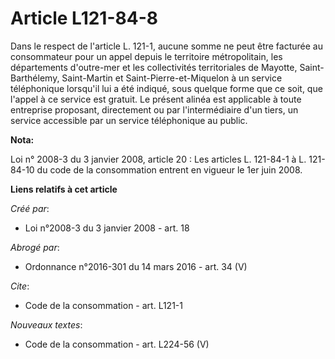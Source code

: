 # Article L121-84-8

Dans le respect de l'article L. 121-1, aucune somme ne peut être facturée au consommateur pour un appel depuis le territoire
métropolitain, les départements d'outre-mer et les collectivités territoriales de Mayotte, Saint-Barthélemy, Saint-Martin et
Saint-Pierre-et-Miquelon à un service téléphonique lorsqu'il lui a été indiqué, sous quelque forme que ce soit, que l'appel à
ce service est gratuit. Le présent alinéa est applicable à toute entreprise proposant, directement ou par l'intermédiaire
d'un tiers, un service accessible par un service téléphonique au public.

**Nota:**

Loi n° 2008-3 du 3 janvier 2008, article 20 : Les articles L. 121-84-1 à L. 121-84-10 du code de la consommation entrent en
vigueur le 1er juin 2008.

**Liens relatifs à cet article**

_Créé par_:

  - Loi n°2008-3 du 3 janvier 2008 - art. 18

_Abrogé par_:

  - Ordonnance n°2016-301 du 14 mars 2016 - art. 34 (V)

_Cite_:

  - Code de la consommation - art. L121-1

_Nouveaux textes_:

  - Code de la consommation - art. L224-56 (V)
